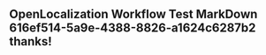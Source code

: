 <properties
ms.topic="hero-topic1"
ms.test1="hero-topic"
ms.test2="test"/>

## OpenLocalization Workflow Test MarkDown 616ef514-5a9e-4388-8826-a1624c6287b2 thanks!
